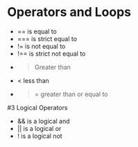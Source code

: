 # Operators and Loops
 * == is equal to
 * === is strict equal to
 * != is not equal to
 * !== is strict not equal to
 * > Greater than
 * < less than 
 * >= greater than or equal to
 
 #3 Logical Operators
 
 * && is a logical and
 * || is a logical or
 * ! is a logical not
 
 
